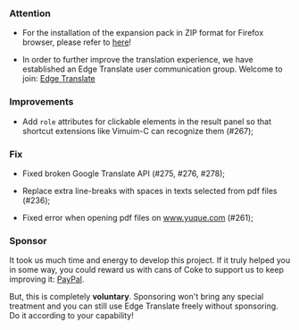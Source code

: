 ### Attention

* For the installation of the expansion pack in ZIP format for Firefox browser, please refer to [here](https://github.com/EdgeTranslate/EdgeTranslate/blob/master/docs/wiki/en/ToFirefoxUsers.md)!

* In order to further improve the translation experience, we have established an Edge Translate user communication group. Welcome to join: [Edge Translate](https://t.me/EdgeTranslate)

### Improvements

* Add `role` attributes for clickable elements in the result panel so that shortcut extensions like Vimuim-C can recognize them (#267);

### Fix

* Fixed broken Google Translate API (#275, #276, #278);

* Replace extra line-breaks with spaces in texts selected from pdf files (#236);

* Fixed error when opening pdf files on www.yuque.com (#261);

### Sponsor

It took us much time and energy to develop this project. If it truly helped you in some way, you could reward us with cans of Coke to support us to keep improving it: [PayPal](https://paypal.me/EdgeTranslate).

But, this is completely __voluntary__. Sponsoring won't bring any special treatment and you can still use Edge Translate freely without sponsoring. Do it according to your capability!